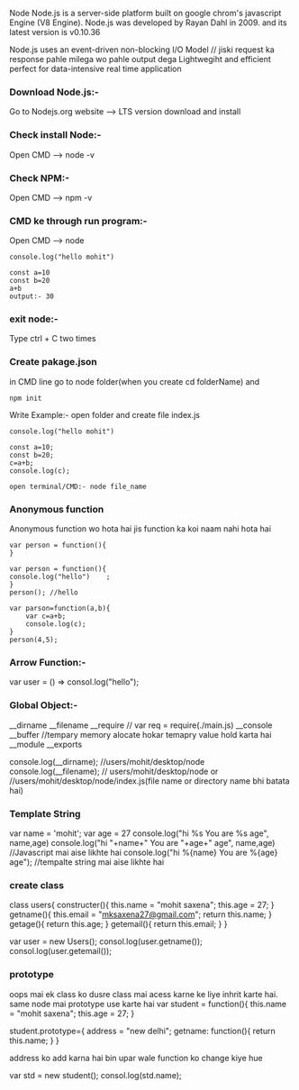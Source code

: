 Node
Node.js is a server-side platform built on google chrom's javascript Engine (V8 Engine). Node.js was developed by Rayan Dahl in 2009. and its latest version is v0.10.36

Node.js uses an event-driven
non-blocking I/O Model 	// jiski request ka response pahle milega wo pahle output dega
Lightwegiht and efficient
perfect for data-intensive real time application


### Download Node.js:-
Go to Nodejs.org website --> LTS version download and install

### Check install Node:-
Open CMD --> node -v

### Check NPM:-
Open CMD --> npm -v

### CMD ke through run program:-
Open CMD --> node
```node
console.log("hello mohit")

const a=10
const b=20
a+b
output:- 30
```

### exit node:-
Type ctrl + C  two times 

### Create pakage.json
in CMD line go to node folder(when you create cd folderName) and 
```node
npm init
```

Write Example:-
open folder and create file index.js
```node
console.log("hello mohit")

const a=10;
const b=20;
c=a+b;
console.log(c);

open terminal/CMD:- node file_name
```

### Anonymous function
Anonymous function wo hota hai jis function ka koi naam nahi hota hai
```node
var person = function(){	
}

var person = function(){
console.log("hello")	;
}
person(); //hello 

var parson=function(a,b){
	var c=a+b;
	console.log(c);
}
person(4,5);
```

### Arrow Function:-
var user = () => consol.log("hello");


### Global Object:-
__dirname
__filename
__require	// var req = require(./main.js)
__console
__buffer	//tempary memory alocate hokar temapry value hold karta hai
__module
__exports

console.log(__dirname);	//users/mohit/desktop/node
console.log(__filename);	// users/mohit/desktop/node  or //users/mohit/desktop/node/index.js(file name or directory name bhi batata hai)



### Template String

var name = 'mohit';
var age = 27
console.log("hi %s You are %s age", name,age)
console.log("hi "+name+" You are "+age+" age", name,age)	//Javascript mai aise likhte hai
console.log("hi %{name} You are %{age} age");	//tempalte string mai aise likhte hai

### create class
class users{
	constructer(){
	this.name = "mohit saxena";
	this.age = 27;
	}
	getname(){
		this.email = "mksaxena27@gmail.com";
		return this.name;
	}
	getage(){
		return this.age;
	}
		getemail(){
		return this.email;
	}
}

var user = new Users();
consol.log(user.getname());
consol.log(user.getemail());

### prototype

oops mai ek class ko dusre class mai acess karne ke liye inhrit karte hai. same node mai prototype use karte hai
var student = function(){
	this.name = "mohit saxena";
	this.age = 27;
	}

student.prototype={
	address = "new delhi";
	getname: function(){
		return this.name;
	}
}

address ko add karna hai bin upar wale function ko change kiye hue


var std = new student();
consol.log(std.name);




